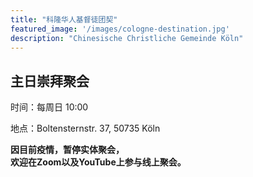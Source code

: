 ```yaml
---
title: "科隆华人基督徒团契"
featured_image: '/images/cologne-destination.jpg'
description: "Chinesische Christliche Gemeinde Köln"
---
```

## 主日崇拜聚会

时间：每周日 10:00

地点：Boltensternstr. 37, 50735 Köln

__因目前疫情，暂停实体聚会，__  
__欢迎在Zoom以及YouTube上参与线上聚会。__